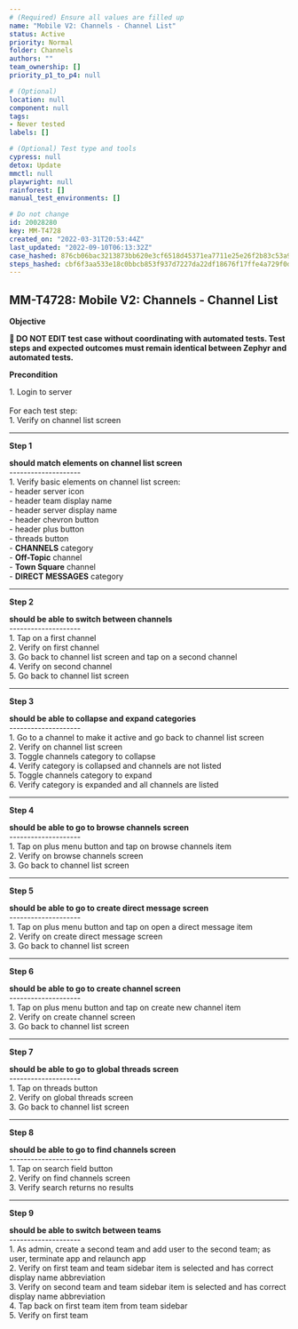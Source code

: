 ```yaml
---
# (Required) Ensure all values are filled up
name: "Mobile V2: Channels - Channel List"
status: Active
priority: Normal
folder: Channels
authors: ""
team_ownership: []
priority_p1_to_p4: null

# (Optional)
location: null
component: null
tags: 
- Never tested
labels: []

# (Optional) Test type and tools
cypress: null
detox: Update
mmctl: null
playwright: null
rainforest: []
manual_test_environments: []

# Do not change
id: 20028280
key: MM-T4728
created_on: "2022-03-31T20:53:44Z"
last_updated: "2022-09-10T06:13:32Z"
case_hashed: 876cb06bac3213873bb620e3cf6518d45371ea7711e25e26f2b83c53a93b614924d6a23c0717cf0f3b5d9b73ae3fe3db
steps_hashed: cbf6f3aa533e18c0bbcb853f937d7227da22df18676f17ffe4a729f0df53847e31d57fbe3233cb90b8cdd7ce5b74590a
---
```


<!-- (Auto-generated) Based on frontmatter's "key" and "name" -->

## MM-T4728: Mobile V2: Channels - Channel List

**Objective**

**🛑 DO NOT EDIT test case without coordinating with automated tests. Test steps and expected outcomes must remain identical between Zephyr and automated tests.**

**Precondition**

1\. Login to server\
\
For each test step:\
1\. Verify on channel list screen

---

**Step 1**

**should match elements on channel list screen**\
\--------------------\
1\. Verify basic elements on channel list screen:\
\- header server icon\
\- header team display name\
\- header server display name\
\- header chevron button\
\- header plus button\
\- threads button\
\- **CHANNELS** category\
\- **Off-Topic** channel\
\- **Town Square** channel\
\- **DIRECT MESSAGES** category

---

**Step 2**

**should be able to switch between channels**\
\--------------------\
1\. Tap on a first channel\
2\. Verify on first channel\
3\. Go back to channel list screen and tap on a second channel\
4\. Verify on second channel\
5\. Go back to channel list screen

---

**Step 3**

**should be able to collapse and expand categories**\
\--------------------\
1\. Go to a channel to make it active and go back to channel list screen\
2\. Verify on channel list screen\
3\. Toggle channels category to collapse\
4\. Verify category is collapsed and channels are not listed\
5\. Toggle channels category to expand\
6\. Verify category is expanded and all channels are listed

---

**Step 4**

**should be able to go to browse channels screen**\
\--------------------\
1\. Tap on plus menu button and tap on browse channels item\
2\. Verify on browse channels screen\
3\. Go back to channel list screen

---

**Step 5**

**should be able to go to create direct message screen**\
\--------------------\
1\. Tap on plus menu button and tap on open a direct message item\
2\. Verify on create direct message screen\
3\. Go back to channel list screen

---

**Step 6**

**should be able to go to create channel screen**\
\--------------------\
1\. Tap on plus menu button and tap on create new channel item\
2\. Verify on create channel screen\
3\. Go back to channel list screen

---

**Step 7**

**should be able to go to global threads screen**\
\--------------------\
1\. Tap on threads button\
2\. Verify on global threads screen\
3\. Go back to channel list screen

---

**Step 8**

**should be able to go to find channels screen**\
\--------------------\
1\. Tap on search field button\
2\. Verify on find channels screen\
3\. Verify search returns no results

---

**Step 9**

**should be able to switch between teams**\
\--------------------\
1\. As admin, create a second team and add user to the second team; as user, terminate app and relaunch app\
2\. Verify on first team and team sidebar item is selected and has correct display name abbreviation\
3\. Verify on second team and team sidebar item is selected and has correct display name abbreviation\
4\. Tap back on first team item from team sidebar\
5\. Verify on first team
